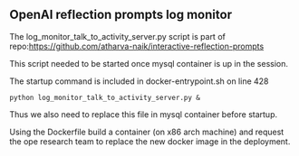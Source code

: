 ## OpenAI reflection prompts log monitor

The log_monitor_talk_to_activity_server.py script is part of repo:https://github.com/atharva-naik/interactive-reflection-prompts

This script needed to be started once mysql container is up in the session.

The startup command is included in docker-entrypoint.sh on line 428
```
python log_monitor_talk_to_activity_server.py &
```

Thus we also need to replace this file in mysql container before startup.

Using the Dockerfile build a container (on x86 arch machine) and request the ope research team to replace the new docker image in the deployment.
